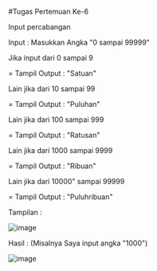 #Tugas Pertemuan Ke-6

Input percabangan

Input : Masukkan Angka "0 sampai 99999"

Jika input dari 0 sampai 9

= Tampil Output : "Satuan"

Lain jika dari 10 sampai 99

= Tampil Output : "Puluhan"

Lain jika dari 100 sampai 999

= Tampil Output : "Ratusan"

Lain jika dari 1000 sampai 9999

= Tampil Output : "Ribuan"

Lain jika dari 10000" sampai 99999

= Tampil Output : "Puluhribuan"

Tampilan :

![image](https://user-images.githubusercontent.com/54404794/97610034-f4154680-1a46-11eb-9965-2a82ff8fad83.png)

Hasil : (Misalnya Saya input angka "1000")

![image](https://user-images.githubusercontent.com/54404794/97610211-27f06c00-1a47-11eb-8c83-7b30a040d4ff.png)
